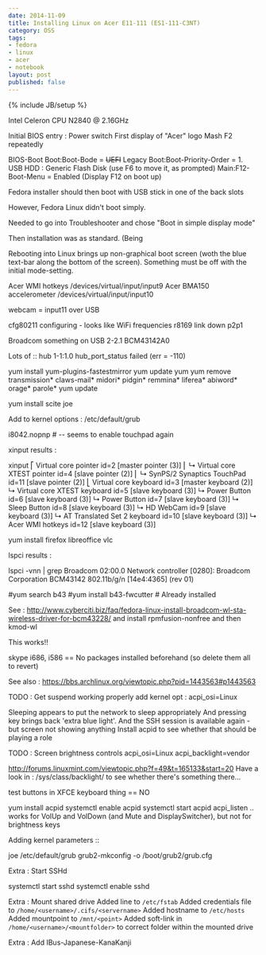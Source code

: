 ```yaml
---
date: 2014-11-09
title: Installing Linux on Acer E11-111 (ES1-111-C3NT)
category: OSS
tags:
- fedora
- linux
- acer
- notebook
layout: post
published: false
---
```

{% include JB/setup %}

Intel Celeron CPU N2840 @ 2.16GHz



Initial BIOS entry : 
  Power switch 
  First display of "Acer" logo
  Mash F2 repeatedly
  
BIOS-Boot
  Boot:Boot-Bode = <S>UEFI</S> Legacy
  Boot:Boot-Priority-Order = 1. USB HDD : Generic Flash Disk (use F6 to move it, as prompted)
  Main:F12-Boot-Menu = Enabled (Display F12 on boot up)
  
Fedora installer should then boot with USB stick in one of the back slots

However, Fedora Linux didn't boot simply.

Needed to go into Troubleshooter and chose "Boot in simple display mode"

Then installation was as standard.
  (Being

Rebooting into Linux brings up non-graphical boot screen (woth the blue text-bar along the bottom of the screen).  Something must be off with the initial mode-setting.

Acer WMI hotkeys /devices/virtual/input/input9
Acer BMA150 accelerometer /devices/virtual/input/input10

webcam = input11 over USB

cfg80211 configuring - looks like WiFi frequencies
r8169 link down  p2p1

Broadcom something on USB 2-2.1  BCM43142A0



Lots of :: hub 1-1:1.0 hub_port_status failed (err = -110)


yum install yum-plugins-fastestmirror
yum update yum 
yum remove transmission* claws-mail* midori* pidgin* remmina* liferea* abiword* orage* parole*
yum update

yum install scite joe

Add to kernel options :
/etc/default/grub 

  i8042.nopnp   # -- seems to enable touchpad again
  
  
xinput results : 

xinput
⎡ Virtual core pointer                    	id=2	[master pointer  (3)]
⎜   ↳ Virtual core XTEST pointer              	id=4	[slave  pointer  (2)]
⎜   ↳ SynPS/2 Synaptics TouchPad              	id=11	[slave  pointer  (2)]
⎣ Virtual core keyboard                   	id=3	[master keyboard (2)]
    ↳ Virtual core XTEST keyboard             	id=5	[slave  keyboard (3)]
    ↳ Power Button                            	id=6	[slave  keyboard (3)]
    ↳ Power Button                            	id=7	[slave  keyboard (3)]
    ↳ Sleep Button                            	id=8	[slave  keyboard (3)]
    ↳ HD WebCam                               	id=9	[slave  keyboard (3)]
    ↳ AT Translated Set 2 keyboard            	id=10	[slave  keyboard (3)]
    ↳ Acer WMI hotkeys                        	id=12	[slave  keyboard (3)]




yum install firefox libreoffice vlc





lspci results : 

lspci -vnn | grep Broadcom
02:00.0 Network controller [0280]: Broadcom Corporation BCM43142 802.11b/g/n [14e4:4365] (rev 01)


#yum search b43
#yum install b43-fwcutter  # Already installed

See : http://www.cyberciti.biz/faq/fedora-linux-install-broadcom-wl-sta-wireless-driver-for-bcm43228/
and install rpmfusion-nonfree
and then kmod-wl

This works!!


skype
i686, i586 == No packages installed beforehand (so delete them all to revert)



See also : 
https://bbs.archlinux.org/viewtopic.php?pid=1443563#p1443563


TODO : Get suspend working properly
  add kernel opt : acpi_osi=Linux

Sleeping appears to put the network to sleep appropriately
And pressing key brings back 'extra blue light'.
And the SSH session is available again - but screen not showing anything
Install acpid to see whether that should be playing a role

   
  
TODO : Screen brightness controls
  acpi_osi=Linux acpi_backlight=vendor
  
  http://forums.linuxmint.com/viewtopic.php?f=49&t=165133&start=20
  Have a look in :  /sys/class/backlight/  to see whether there's something there...

  test buttons in XFCE keyboard thing == NO
  
  yum install acpid
  systemctl enable acpid
  systemctl start acpid
  acpi_listen 
    .. works for VolUp and VolDown (and Mute and DisplaySwitcher), but not for brightness keys


Adding kernel parameters ::

joe /etc/default/grub 
grub2-mkconfig -o /boot/grub2/grub.cfg




Extra : Start SSHd

systemctl start sshd
systemctl enable sshd


Extra : Mount shared drive
  Added line to ```/etc/fstab```
  Added credentials file to ```/home/<username>/.cifs/<servername>```
  Added hostname to ```/etc/hosts```
  Added mountpoint to ```/mnt/<point>```
  Added soft-link in ```/home/<username>/<mountfolder>``` to correct folder within the mounted drive


Extra : Add IBus-Japanese-KanaKanji
